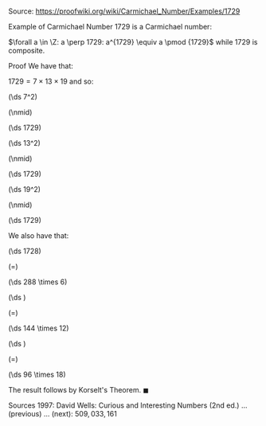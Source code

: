 # 

Source: https://proofwiki.org/wiki/Carmichael_Number/Examples/1729

Example of Carmichael Number
$1729$ is a Carmichael number:

$\forall a \in \Z: a \perp 1729: a^{1729} \equiv a \pmod {1729}$
while $1729$ is composite.


Proof
We have that:

$1729 = 7 \times 13 \times 19$
and so:














\(\ds 7^2\)

\(\nmid\)







\(\ds 1729\)




















\(\ds 13^2\)

\(\nmid\)







\(\ds 1729\)




















\(\ds 19^2\)

\(\nmid\)







\(\ds 1729\)










We also have that:














\(\ds 1728\)

\(=\)







\(\ds 288 \times 6\)




















\(\ds \)

\(=\)







\(\ds 144 \times 12\)




















\(\ds \)

\(=\)







\(\ds 96 \times 18\)









The result follows by Korselt's Theorem.
$\blacksquare$


Sources
1997: David Wells: Curious and Interesting Numbers (2nd ed.) ... (previous) ... (next): $509,033,161$




